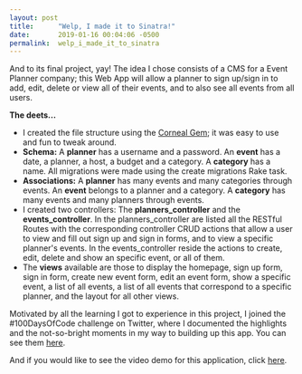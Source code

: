 ```yaml
---
layout: post
title:      "Welp, I made it to Sinatra!"
date:       2019-01-16 00:04:06 -0500
permalink:  welp_i_made_it_to_sinatra
---
```



And to its final project, yay! The idea I chose consists of  a CMS for a Event Planner company; this Web App will allow a planner to sign up/sign in to add, edit, delete or view all of their events, and to also see all events from all users.

**The deets...**

* I created the file structure using the [Corneal Gem](http://https://thebrianemory.github.io/corneal/); it was easy to use and fun to tweak around.
* **Schema:** A **planner** has a username and a password. An **event** has a date, a planner, a host, a budget and a category. A **category** has a name. All migrations were made using the create migrations Rake task.
* **Associations:** A **planner** has many events and many categories through events. An **event** belongs to a planner and a category. A **category** has many events and many planners through events.
* I created two controllers: The **planners_controller** and the **events_controller**. In the planners_controller are listed all the RESTful Routes with the corresponding controller CRUD actions that allow a user to view and fill out sign up and sign in forms, and to view a specific planner's events. In the events_controller reside the actions to create, edit, delete and show an specific event, or all of them.
* The **views** available are those to display the homepage, sign up form, sign in form, create new event form, edit an event form, show a specific event, a list of all events, a list of all events that correspond to a specific planner, and the layout for all other views.

Motivated by all the learning I got to experience in this project, I joined the #100DaysOfCode challenge on Twitter, where I documented the highlights and the not-so-bright moments in my way to building up this app.  You can see them [here](http://https://twitter.com/wendisha).

And if you would like to see the video demo for this application, click [here](http://https://youtu.be/XkM3RwwNyQQ).


